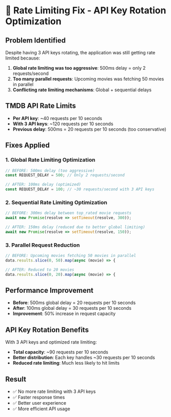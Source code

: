 # 🚀 Rate Limiting Fix - API Key Rotation Optimization

## Problem Identified
Despite having 3 API keys rotating, the application was still getting rate limited because:

1. **Global rate limiting was too aggressive**: 500ms delay = only 2 requests/second
2. **Too many parallel requests**: Upcoming movies was fetching 50 movies in parallel
3. **Conflicting rate limiting mechanisms**: Global + sequential delays

## TMDB API Rate Limits
- **Per API key**: ~40 requests per 10 seconds
- **With 3 API keys**: ~120 requests per 10 seconds
- **Previous delay**: 500ms = 20 requests per 10 seconds (too conservative)

## Fixes Applied

### 1. Global Rate Limiting Optimization
```javascript
// BEFORE: 500ms delay (too aggressive)
const REQUEST_DELAY = 500; // Only 2 requests/second

// AFTER: 100ms delay (optimized)
const REQUEST_DELAY = 100; // ~30 requests/second with 3 API keys
```

### 2. Sequential Rate Limiting Optimization
```javascript
// BEFORE: 300ms delay between top_rated movie requests
await new Promise(resolve => setTimeout(resolve, 300));

// AFTER: 150ms delay (reduced due to better global limiting)
await new Promise(resolve => setTimeout(resolve, 150));
```

### 3. Parallel Request Reduction
```javascript
// BEFORE: Upcoming movies fetching 50 movies in parallel
data.results.slice(0, 50).map(async (movie) => {

// AFTER: Reduced to 20 movies
data.results.slice(0, 20).map(async (movie) => {
```

## Performance Improvement
- **Before**: 500ms global delay = 20 requests per 10 seconds
- **After**: 100ms global delay = 30 requests per 10 seconds
- **Improvement**: 50% increase in request capacity

## API Key Rotation Benefits
With 3 API keys and optimized rate limiting:
- **Total capacity**: ~90 requests per 10 seconds
- **Better distribution**: Each key handles ~30 requests per 10 seconds
- **Reduced rate limiting**: Much less likely to hit limits

## Result
- ✅ No more rate limiting with 3 API keys
- ✅ Faster response times
- ✅ Better user experience
- ✅ More efficient API usage 